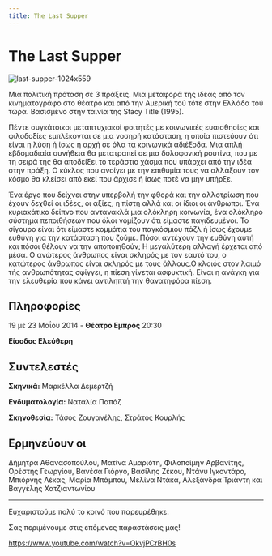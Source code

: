 ```yaml
---
title: The Last Supper
---
```


# The Last Supper

![last-supper-1024x559](https://github.com/theatrikiopa/theatrikiopa.eu/assets/16403754/a7b8481b-298c-477b-bca1-41a188c7b154)

Μια πολιτική πρόταση σε 3 πράξεις. Μια μεταφορά της ιδέας από τον κινηματογράφο στο θέατρο και από την Αμερική τού τότε στην Ελλάδα τού τώρα. Βασισμένο στην ταινία της Stacy Title (1995).

Πέντε συγκάτοικοι μεταπτυχιακοί φοιτητές με κοινωνικές ευαισθησίες και φιλοδοξίες εμπλέκονται σε μια νοσηρή κατάσταση, η οποία πιστεύουν ότι είναι η λύση ή ίσως η αρχή σε όλα τα κοινωνικά αδιέξοδα. Μια απλή εβδομαδιαία συνήθεια θα μετατραπεί σε μια δολοφονική ρουτίνα, που με τη σειρά της θα αποδείξει το τεράστιο χάσμα που υπάρχει από την ιδέα στην πράξη. Ο κύκλος που ανοίγει με την επιθυμία τους να αλλάξουν τον κόσμο θα κλείσει από εκεί που άρχισε ή ίσως ποτέ να μην υπήρξε.

Ένα έργο που δείχνει στην υπερβολή την φθορά και την αλλοτρίωση που έχουν δεχθεί οι ιδέες, οι αξίες, η πίστη αλλά και οι ίδιοι οι άνθρωποι. Ένα κυριακάτικο δείπνο που αντανακλά μια ολόκληρη κοινωνία, ένα ολόκληρο σύστημα πεποιθήσεων που όλοι νομίζουν ότι είμαστε παγιδευμένοι. Το σίγουρο είναι ότι είμαστε κομμάτια του παγκόσμιου πάζλ ή ίσως έχουμε ευθύνη για την κατάσταση που ζούμε. Πόσοι αντέχουν την ευθύνη αυτή και πόσοι θέλουν να την αποποιηθούν; Η μεγαλύτερη αλλαγή έρχεται από μέσα. Ο ανώτερος άνθρωπος είναι σκληρός με τον εαυτό του, ο κατώτερος άνθρωπος είναι σκληρός με τους άλλους.Ο κλοιός στον λαιμό τής ανθρωπότητας σφίγγει, η πίεση γίνεται ασφυκτική. Είναι η ανάγκη για την ελευθερία που κάνει αντιληπτή την θανατηφόρα πίεση.

## Πληροφορίες
19 με 23 Μαΐου 2014 - **Θέατρο Εμπρός** 20:30

**Είσοδος Ελεύθερη**

## Συντελεστές
**Σκηνικά:** Μαρκέλλα Δεμερτζή

**Ενδυματολογία:** Ναταλία Παπάζ

**Σκηνοθεσία:** Τάσος Ζουγανέλης, Στράτος Κουρλής

## Ερμηνεύουν οι
Δήμητρα Αθανασοπούλου, Ματίνα Αμαριότη, Φιλοποίμην Αρβανίτης, Ορέστης Γεωργίου, Βανέσα Γιόργο, Βασίλης Ζέκου, Ντάνυ Ιγκοντάρο, Μπιόρνης Λέκας, Μαρία Μπάμπου, Μελίνα Ντάκα, Αλεξάνδρα Τριάντη και Βαγγέλης Χατζιαντωνίου

***

Ευχαριστούμε πολύ το κοινό που παρευρέθηκε.

Σας περιμένουμε στις επόμενες παραστάσεις μας!

https://www.youtube.com/watch?v=OkvjPCrBH0s
